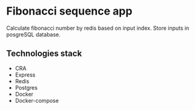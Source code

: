 # Fibonacci sequence app
Calculate fibonacci number by redis based on input index.
Store inputs in posgreSQL database.

## Technologies stack
- CRA
- Express
- Redis
- Postgres
- Docker
- Docker-compose